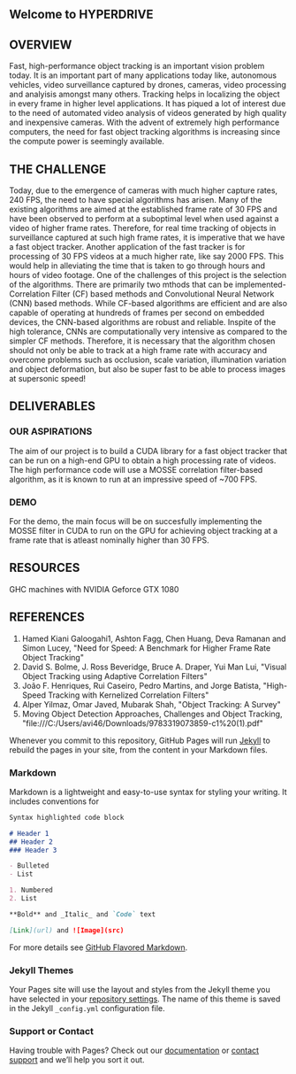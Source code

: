 ## Welcome to HYPERDRIVE 

<!-- <style>a.nav { color: #585858; border-radius: 5px; background: #E6E6E6; padding: .2em .7em; text-decoration: none; margin: .5em .5em; display:inline-block; }a.nav:hover { background: #D8D8D8; color: black;}a.nav.selected { background: #D8D8D8; font-weight: bold; }small{color: #5e5e5e; display:block;text-align:center;margin-bottom: 1em;}</style>
<div style="text-align: center;"><a class="nav" href="https://millenniumfalcon418.github.io/hyperdrive/finalreport" target="_blank">Final Report</a> <a class="nav" href="https://millenniumfalcon418.github.io/hyperdrive/proposal" target="_blank">Proposal</a> <a class="nav"  href="https://millenniumfalcon418.github.io/hyperdrive/checkpoint" target="_blank">Checkpoint Report</a></div> -->

## OVERVIEW
Fast, high-performance object tracking is an important vision problem today. It is an important part of many applications today like, autonomous vehicles, video surveillance captured by drones, cameras, video processing and analyisis amongst many others. Tracking helps in localizing the object in every frame in higher level applications. It has piqued a lot of interest due to the need of automated video analysis of videos generated by high quality and inexpensive cameras. With the advent of extremely high performance computers, the need for fast object tracking algorithms is increasing since the compute power is seemingly available.

## THE CHALLENGE
Today, due to the emergence of cameras with much higher capture rates, 240 FPS, the need to have special algorithms has arisen. Many of the existing algorithms are aimed at the established frame rate of 30 FPS and have been observed to perform at a suboptimal level when used against a video of higher frame rates. Therefore, for real time tracking of objects in surveillance captured at such high frame rates, it is imperative that we have a fast object tracker. Another application of the fast tracker is for processing of 30 FPS videos at a much higher rate, like say 2000 FPS. This would help in alleviating the time that is taken to go through hours and hours of video footage.
One of the challenges of this project is the selection of the algorithms. There are primarily two mthods that can be implemented- Correlation Filter (CF) based methods and Convolutional Neural Network (CNN) based methods. While CF-based algorithms are efficient and are also capable of operating at hundreds of frames per second on embedded devices, the CNN-based algorithms are robust and reliable. Inspite of the high tolerance, CNNs are computationally very intensive as compared to the simpler CF methods.
Therefore, it is necessary that the algorithm chosen should not only be able to track at a high frame rate with accuracy and overcome problems such as occlusion, scale variation, illumination variation and object deformation, but also be super fast to be able to process images at supersonic speed!

## DELIVERABLES
### OUR ASPIRATIONS
The aim of our project is to build a CUDA library for a fast object tracker that can be run on a high-end GPU to obtain a high processing rate of videos. The high performance code will use a MOSSE correlation filter-based algorithm, as it is known to run at an impressive speed of ~700 FPS.

### DEMO
For the demo, the main focus will be on succesfully implementing the MOSSE filter in CUDA to run on the GPU for achieving object tracking at a frame rate that is atleast nominally higher than 30 FPS.

## RESOURCES
GHC machines with NVIDIA Geforce GTX 1080

## REFERENCES
1. Hamed Kiani Galoogahi1, Ashton Fagg, Chen Huang, Deva Ramanan and Simon Lucey, "Need for Speed: A Benchmark for Higher Frame Rate Object Tracking"
2. David S. Bolme, J. Ross Beveridge, Bruce A. Draper, Yui Man Lui, "Visual Object Tracking using Adaptive Correlation Filters"
3. João F. Henriques, Rui Caseiro, Pedro Martins, and Jorge Batista, "High-Speed Tracking with Kernelized Correlation Filters"
4. Alper Yilmaz, Omar Javed, Mubarak Shah, "Object Tracking: A Survey"
5. Moving Object Detection Approaches, Challenges and Object Tracking, "file:///C:/Users/avi46/Downloads/9783319073859-c1%20(1).pdf"

Whenever you commit to this repository, GitHub Pages will run [Jekyll](https://jekyllrb.com/) to rebuild the pages in your site, from the content in your Markdown files.

### Markdown

Markdown is a lightweight and easy-to-use syntax for styling your writing. It includes conventions for

```markdown
Syntax highlighted code block

# Header 1
## Header 2
### Header 3

- Bulleted
- List

1. Numbered
2. List

**Bold** and _Italic_ and `Code` text

[Link](url) and ![Image](src)
```

For more details see [GitHub Flavored Markdown](https://guides.github.com/features/mastering-markdown/).

### Jekyll Themes

Your Pages site will use the layout and styles from the Jekyll theme you have selected in your [repository settings](https://github.com/millenniumfalcon418/hyperdrive/settings). The name of this theme is saved in the Jekyll `_config.yml` configuration file.

### Support or Contact

Having trouble with Pages? Check out our [documentation](https://help.github.com/categories/github-pages-basics/) or [contact support](https://github.com/contact) and we’ll help you sort it out.
